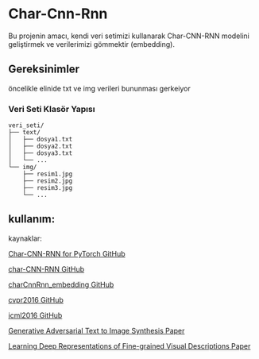 # Char-Cnn-Rnn

Bu projenin amacı, kendi veri setimizi kullanarak Char-CNN-RNN modelini geliştirmek ve verilerimizi gömmektir (embedding).

## Gereksinimler

öncelikle elinide txt ve img verileri bununması gerkeiyor

### Veri Seti Klasör Yapısı

```
veri_seti/
├── text/
│   ├── dosya1.txt
│   ├── dosya2.txt
│   ├── dosya3.txt
│   └── ...
└── img/
    ├── resim1.jpg
    ├── resim2.jpg
    ├── resim3.jpg
    └── ...
```


## kullanım:


kaynaklar:

[Char-CNN-RNN for PyTorch GitHub](https://github.com/martinduartemore/char_cnn_rnn_pytorch/tree/master)

[char-CNN-RNN GitHub](https://github.com/1o0ko/char-CNN-RNN)

[charCnnRnn_embedding GitHub](https://github.com/ramidzamzam/charCnnRnn_embedding/tree/main)

[cvpr2016 GitHub](https://github.com/reedscot/cvpr2016)

[icml2016 GitHub](https://github.com/reedscot/icml2016)

[Generative Adversarial Text to Image Synthesis Paper](https://arxiv.org/abs/1605.05396)

[Learning Deep Representations of Fine-grained Visual Descriptions Paper](https://arxiv.org/pdf/1605.05395)


